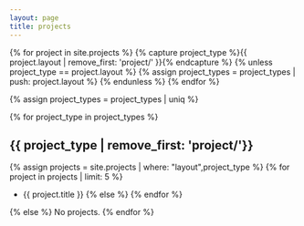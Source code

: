 ```yaml
---
layout: page
title: projects
---
```


{% for project in site.projects %}
{% capture project_type %}{{ project.layout | remove_first: 'project/' }}{% endcapture %}
{% unless project_type == project.layout %}
{% assign project_types = project_types | push: project.layout %}
{% endunless %}
{% endfor %}

{% assign project_types = project_types | uniq %}

{% for project_type in project_types %}
## {{ project_type | remove_first: 'project/'}}
{% assign projects = site.projects | where: "layout",project_type %}
{% for project in projects | limit: 5 %}
- {{ project.title }}
{% else %}
{% endfor %}

{% else %}
No projects.
{% endfor %}
